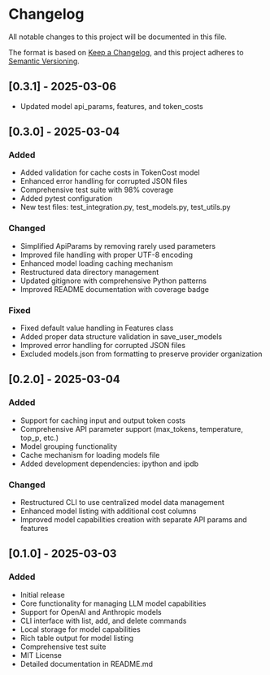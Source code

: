 # Changelog

All notable changes to this project will be documented in this file.

The format is based on [Keep a Changelog](https://keepachangelog.com/en/1.0.0/),
and this project adheres to [Semantic Versioning](https://semver.org/spec/v2.0.0.html).

## [0.3.1] - 2025-03-06
- Updated model api_params, features, and token_costs

## [0.3.0] - 2025-03-04

### Added
- Added validation for cache costs in TokenCost model
- Enhanced error handling for corrupted JSON files
- Comprehensive test suite with 98% coverage
- Added pytest configuration
- New test files: test_integration.py, test_models.py, test_utils.py

### Changed
- Simplified ApiParams by removing rarely used parameters
- Improved file handling with proper UTF-8 encoding
- Enhanced model loading caching mechanism
- Restructured data directory management
- Updated gitignore with comprehensive Python patterns
- Improved README documentation with coverage badge

### Fixed
- Fixed default value handling in Features class
- Added proper data structure validation in save_user_models
- Improved error handling for corrupted JSON files
- Excluded models.json from formatting to preserve provider organization

## [0.2.0] - 2025-03-04

### Added
- Support for caching input and output token costs
- Comprehensive API parameter support (max_tokens, temperature, top_p, etc.)
- Model grouping functionality
- Cache mechanism for loading models file
- Added development dependencies: ipython and ipdb

### Changed
- Restructured CLI to use centralized model data management
- Enhanced model listing with additional cost columns
- Improved model capabilities creation with separate API params and features

## [0.1.0] - 2025-03-03

### Added
- Initial release
- Core functionality for managing LLM model capabilities
- Support for OpenAI and Anthropic models
- CLI interface with list, add, and delete commands
- Local storage for model capabilities
- Rich table output for model listing
- Comprehensive test suite
- MIT License
- Detailed documentation in README.md
